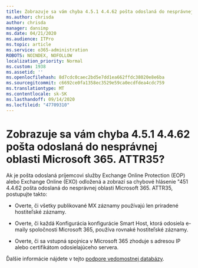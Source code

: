 ```yaml
---
title: Zobrazuje sa vám chyba 4.5.1 4.4.62 pošta odoslaná do nesprávnej oblasti Microsoft 365. ATTR35?
ms.author: chrisda
author: chrisda
manager: dansimp
ms.date: 04/21/2020
ms.audience: ITPro
ms.topic: article
ms.service: o365-administration
ROBOTS: NOINDEX, NOFOLLOW
localization_priority: Normal
ms.custom: 1938
ms.assetid: ''
ms.openlocfilehash: 8d7cdc0caec2bd5e7dd1ea662ffdc38020e8e6ba
ms.sourcegitcommit: c6692ce0fa1358ec3529e59ca0ecdfdea4cdc759
ms.translationtype: MT
ms.contentlocale: sk-SK
ms.lasthandoff: 09/14/2020
ms.locfileid: "47709310"
---
```

# <a name="are-you-seeing-error-451-4462-mail-sent-to-the-wrong-microsoft-365-region-attr35"></a>Zobrazuje sa vám chyba 4.5.1 4.4.62 pošta odoslaná do nesprávnej oblasti Microsoft 365. ATTR35?

Ak je pošta odoslaná príjemcovi služby Exchange Online Protection (EOP) alebo Exchange Online (EXO) odložená a zobrazí sa chybové hlásenie "451 4.4.62 pošta odoslaná do nesprávnej oblasti Microsoft 365. ATTR35, postupujte takto:

- Overte, či všetky publikované MX záznamy používajú len priradené hostiteľské záznamy.

- Overte, či každá Konfigurácia konfigurácie Smart Host, ktorá odosiela e-maily spoločnosti Microsoft 365, používa rovnaké hostiteľské záznamy.

- Overte, či sa vstupná spojnica v Microsoft 365 zhoduje s adresou IP alebo certifikátom odosielajúceho servera.

Ďalšie informácie nájdete v tejto [podpore vedomostnej databázy](https://support.microsoft.com/help/4057301/attr35-response-code-when-mail-is-sent-to-eop-exo).
